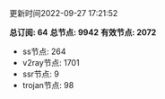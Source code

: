 更新时间2022-09-27 17:21:52

**总订阅: 64**
**总节点: 9942**
**有效节点: 2072**
- ss节点: 264
- v2ray节点: 1701
- ssr节点: 9
- trojan节点: 98
